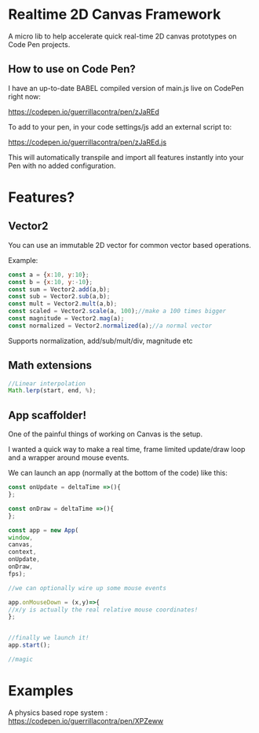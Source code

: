 # Realtime 2D Canvas Framework

A micro lib to help accelerate quick real-time 2D canvas prototypes on Code Pen projects.

## How to use on Code Pen?

I have an up-to-date BABEL compiled version of main.js live on CodePen right now:

https://codepen.io/guerrillacontra/pen/zJaREd

To add to your pen, in your code settings/js add an external script to:

https://codepen.io/guerrillacontra/pen/zJaREd.js

This will automatically transpile and import all features instantly into your Pen
with no added configuration.

# Features?

## Vector2

You can use an immutable 2D vector for common vector based operations.

Example:
```javascript
const a = {x:10, y:10};
const b = {x:10, y:-10};
const sum = Vector2.add(a,b);
const sub = Vector2.sub(a,b);
const mult = Vector2.mult(a,b);
const scaled = Vector2.scale(a, 100);//make a 100 times bigger
const magnitude = Vector2.mag(a);
const normalized = Vector2.normalized(a);//a normal vector
```

Supports normalization, add/sub/mult/div, magnitude etc

## Math extensions
```javascript
//Linear interpolation
Math.lerp(start, end, %);
```

## App scaffolder!

One of the painful things of working on Canvas is the setup.

I wanted a quick way to make a real time, frame limited update/draw loop
and a wrapper around mouse events.

We can launch an app (normally at the bottom of the code) like this:

```javascript
const onUpdate = deltaTime =>(){
};

const onDraw = deltaTime =>(){
};

const app = new App(
window,
canvas,
context,
onUpdate,
onDraw,
fps);

//we can optionally wire up some mouse events

app.onMouseDown = (x,y)=>{
//x/y is actually the real relative mouse coordinates!
};


//finally we launch it!
app.start();

//magic
```

# Examples

A physics based rope system : https://codepen.io/guerrillacontra/pen/XPZeww
